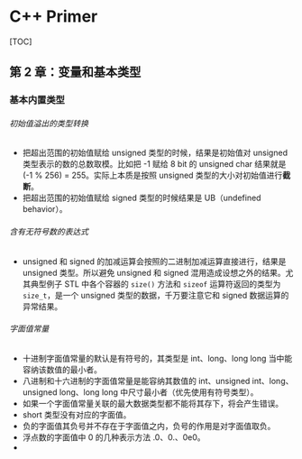 # C++ Primer

[TOC]

## 第 2 章：变量和基本类型

### 基本内置类型

###### 初始值溢出的类型转换

- 把超出范围的初始值赋给 unsigned 类型的时候，结果是初始值对 unsigned 类型表示的数的总数取模。比如把 -1 赋给 8 bit 的 unsigned char 结果就是 (-1 % 256) = 255。实际上本质是按照 unsigned 类型的大小对初始值进行**截断**。 
- 把超出范围的初始值赋给 signed 类型的时候结果是 UB（undefined behavior）。

###### 含有无符号数的表达式

- unsigned 和 signed 的加减运算会按照的二进制加减运算直接进行，结果是 unsigned 类型。所以避免 unsigned 和 signed 混用造成设想之外的结果。尤其典型例子 STL 中各个容器的 `size()` 方法和 `sizeof` 运算符返回的类型为 `size_t`，是一个 unsigned 类型的数据，千万要注意它和 signed 数据运算的异常结果。

###### 字面值常量

- 十进制字面值常量的默认是有符号的，其类型是 int、long、long long 当中能容纳该数值的最小者。
- 八进制和十六进制的字面值常量是能容纳其数值的 int、unsigned int、long、unsigned long、long long 中尺寸最小者（优先使用有符号类型）。
- 如果一个字面值常量关联的最大数据类型都不能将其存下，将会产生错误。
- short 类型没有对应的字面值。
- 负的字面值其负号并不存在于字面值之内，负号的作用是对字面值取负。
- 浮点数的字面值中 0 的几种表示方法 .0、0.、0e0。
- 



